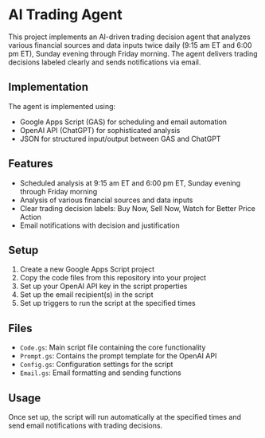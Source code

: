 # AI Trading Agent

This project implements an AI-driven trading decision agent that analyzes various financial sources and data inputs twice daily (9:15 am ET and 6:00 pm ET), Sunday evening through Friday morning. The agent delivers trading decisions labeled clearly and sends notifications via email.

## Implementation

The agent is implemented using:
- Google Apps Script (GAS) for scheduling and email automation
- OpenAI API (ChatGPT) for sophisticated analysis
- JSON for structured input/output between GAS and ChatGPT

## Features

- Scheduled analysis at 9:15 am ET and 6:00 pm ET, Sunday evening through Friday morning
- Analysis of various financial sources and data inputs
- Clear trading decision labels: Buy Now, Sell Now, Watch for Better Price Action
- Email notifications with decision and justification

## Setup

1. Create a new Google Apps Script project
2. Copy the code files from this repository into your project
3. Set up your OpenAI API key in the script properties
4. Set up the email recipient(s) in the script
5. Set up triggers to run the script at the specified times

## Files

- `Code.gs`: Main script file containing the core functionality
- `Prompt.gs`: Contains the prompt template for the OpenAI API
- `Config.gs`: Configuration settings for the script
- `Email.gs`: Email formatting and sending functions

## Usage

Once set up, the script will run automatically at the specified times and send email notifications with trading decisions.
